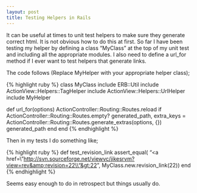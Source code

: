 ```yaml
--- 
layout: post
title: Testing Helpers in Rails
---
```

It can be useful at times to unit test helpers to make sure they generate correct html. It is not obvious how to do this at first. So far I have been testing my helper by defining a class “MyClass” at the top of my unit test and including all the appropriate modules. I also need to define a url\_for method if I ever want to test helpers that generate links.

The code follows (Replace MyHelper with your appropriate helper class);

{% highlight ruby %}
class MyClass
include ERB::Util
include ActionView::Helpers::TagHelper
include ActionView::Helpers::UrlHelper
include MyHelper

def url\_for(options)
ActionController::Routing::Routes.reload if ActionController::Routing::Routes.empty?
generated\_path, extra\_keys = ActionController::Routing::Routes.generate\_extras(options, {})
generated\_path
end
end
{% endhighlight %}

Then in my tests I do something like;

{% highlight ruby %}
def test\_revision\_link
assert\_equal(
“&lt;a href=\\”http://svn.sourceforge.net/viewvc/jikesrvm?view=rev&amp;revision=22\\“&gt;22</a>”,
MyClass.new.revision\_link(22))
end
{% endhighlight %}

Seems easy enough to do in retrospect but things usually do.
